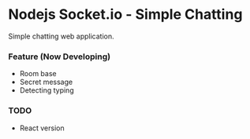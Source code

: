 # Nodejs Socket.io - Simple Chatting
Simple chatting web application.

### Feature (Now Developing)
* Room base
* Secret message
* Detecting typing 

### TODO
* React version
